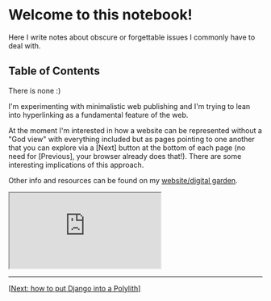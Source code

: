 # Welcome to this notebook!

Here I write notes about obscure or forgettable issues I commonly have to deal with.

## Table of Contents

There is none :)

I'm experimenting with minimalistic web publishing and I'm trying to lean into hyperlinking as a fundamental feature of the web.

At the moment I'm interested in how a website can be represented without a "God view" with everything included but as pages pointing to one another that you can explore via a [Next] button at the bottom of each page (no need for [Previous], your browser already does that!). There are some interesting implications of this approach.

Other info and resources can be found on my [website/digital garden](https://lukal.neocities.org).

<iframe src="https://microads.ftp.sh/api/ads/delivery-node/random?nonce=abc123"></iframe>

---
[[Next: how to put Django into a Polylith](django-apps-in-a-polylith.html)]
